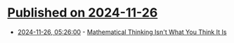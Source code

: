 # [Published on 2024-11-26](index.md)

* [2024-11-26, 05:26:00](https://soylentnews.org/article.pl?sid=24/11/25/030259&from=rss) - [Mathematical Thinking Isn't What You Think It Is](https://soylentnews.org/article.pl?sid=24/11/25/030259&from=rss)
